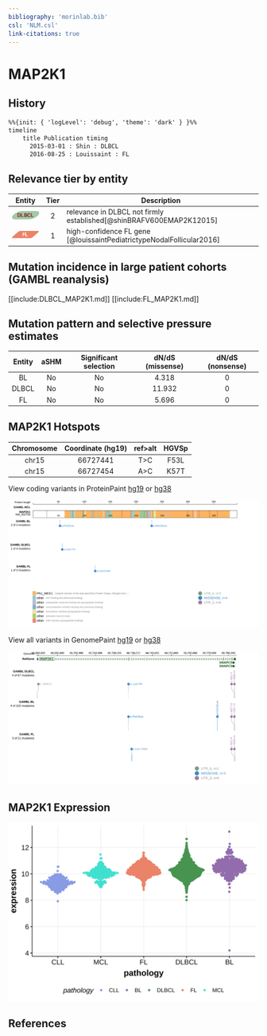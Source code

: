 ```yaml
---
bibliography: 'morinlab.bib'
csl: 'NLM.csl'
link-citations: true
---
```

# MAP2K1

## History
```mermaid
%%{init: { 'logLevel': 'debug', 'theme': 'dark' } }%%
timeline
    title Publication timing
      2015-03-01 : Shin : DLBCL
      2016-08-25 : Louissaint : FL
```

## Relevance tier by entity

|Entity|Tier|Description                              |
|:------:|:----:|-----------------------------------------|
|![DLBCL](images/icons/DLBCL_tier2.png) |2   |relevance in DLBCL not firmly established[@shinBRAFV600EMAP2K12015]|
|![FL](images/icons/FL_tier1.png)    |1   |high-confidence FL gene                  [@louissaintPediatrictypeNodalFollicular2016]|

## Mutation incidence in large patient cohorts (GAMBL reanalysis)

[[include:DLBCL_MAP2K1.md]]
[[include:FL_MAP2K1.md]]

## Mutation pattern and selective pressure estimates

|Entity|aSHM|Significant selection|dN/dS (missense)|dN/dS (nonsense)|
|:------:|:----:|:---------------------:|:----------------:|:----------------:|
|BL    |No  |No                   | 4.318          |0               |
|DLBCL |No  |No                   |11.932          |0               |
|FL    |No  |No                   | 5.696          |0               |



## MAP2K1 Hotspots

| Chromosome |Coordinate (hg19) | ref>alt | HGVSp | 
 | :---:| :---: | :--: | :---: |
| chr15 | 66727441 | T>C | F53L |
| chr15 | 66727454 | A>C | K57T |

View coding variants in ProteinPaint [hg19](https://morinlab.github.io/LLMPP/GAMBL/MAP2K1_protein.html)  or [hg38](https://morinlab.github.io/LLMPP/GAMBL/MAP2K1_protein_hg38.html)

![](images/proteinpaint/MAP2K1_NM_002755.svg)

View all variants in GenomePaint [hg19](https://morinlab.github.io/LLMPP/GAMBL/MAP2K1.html)  or [hg38](https://morinlab.github.io/LLMPP/GAMBL/MAP2K1_hg38.html)

![](images/proteinpaint/MAP2K1.svg)

## MAP2K1 Expression
![](images/gene_expression/MAP2K1_by_pathology.svg)
<!-- ORIGIN: shinBRAFV600EMAP2K12015 -->
<!-- DLBCL: shinBRAFV600EMAP2K12015 -->
<!-- FL: louissaintPediatrictypeNodalFollicular2016a -->

## References

